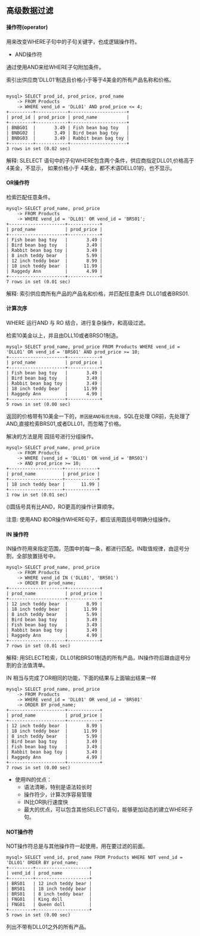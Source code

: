 ## 高级数据过滤


#### 操作符(operator)

用来改变WHERE子句中的子句关键字，也成逻辑操作符。

- AND操作符

通过使用AND来给WHERE子句附加条件。

索引出供应商'DLL01'制造且价格小于等于4美金的所有产品名称和价格。

```

mysql> SELECT prod_id, prod_price, prod_name
    -> FROM Products
    -> WHERE vend_id = 'DLL01' AND prod_price <= 4;
+---------+------------+---------------------+
| prod_id | prod_price | prod_name           |
+---------+------------+---------------------+
| BNBG01  |       3.49 | Fish bean bag toy   |
| BNBG02  |       3.49 | Bird bean bag toy   |
| BNBG03  |       3.49 | Rabbit bean bag toy |
+---------+------------+---------------------+
3 rows in set (0.02 sec)

```

解释: SLELECT 语句中的子句WHERE包含两个条件，供应商指定DLL01,价格高于4美金，不显示，
如果价格小于 4美金，都不术语DELL01的，也不显示。

#### OR操作符

检索匹配任意条件。

```
mysql> SELECT prod_name, prod_price
    -> FROM Products
    -> WHERE vend_id = 'DLL01' OR vend_id = 'BRS01';
+---------------------+------------+
| prod_name           | prod_price |
+---------------------+------------+
| Fish bean bag toy   |       3.49 |
| Bird bean bag toy   |       3.49 |
| Rabbit bean bag toy |       3.49 |
| 8 inch teddy bear   |       5.99 |
| 12 inch teddy bear  |       8.99 |
| 18 inch teddy bear  |      11.99 |
| Raggedy Ann         |       4.99 |
+---------------------+------------+
7 rows in set (0.01 sec)
```

解释: 索引供应商所有产品的产品名和价格，并匹配任意条件 DLL01或者BRS01.


#### 计算次序

WHERE 运行AND 与 RO 结合，进行复杂操作，和高级过滤。

检索10美金以上，并且由DLL10或者BRSO1制造。

```
mysql> SELECT prod_name, prod_price FROM Products WHERE vend_id = 'DLL01' OR vend_id = 'BRS01' AND prod_price >= 10;
+---------------------+------------+
| prod_name           | prod_price |
+---------------------+------------+
| Fish bean bag toy   |       3.49 |
| Bird bean bag toy   |       3.49 |
| Rabbit bean bag toy |       3.49 |
| 18 inch teddy bear  |      11.99 |
| Raggedy Ann         |       4.99 |
+---------------------+------------+
5 rows in set (0.00 sec)

```

返回的价格带有10美金一下的，`原因是AND有优先级`，SQL在处理 OR前，先处理了AND,直接检索BRS01,或者DLL01，而忽略了价格。

解决的方法是用 园括号进行分组操作。

```
mysql> SELECT prod_name, prod_price
    -> FROM Products
    -> WHERE (vend_id = 'DLL01' OR vend_id = 'BRS01')
    -> AND prod_price >= 10;
+--------------------+------------+
| prod_name          | prod_price |
+--------------------+------------+
| 18 inch teddy bear |      11.99 |
+--------------------+------------+
1 row in set (0.01 sec)

```
()圆括号具有比AND，RO更高的操作计算顺序。

注意: 使用AND 和OR操作WHERE句子，都应该用圆括号明确分组操作。

#### IN 操作符

IN操作符用来指定范围，范围中的每一条，都进行匹配。IN取值规律，由逗号分割，全部放置括号中。

```
mysql> SELECT prod_name, prod_price
    -> FROM Products
    -> WHERE vend_id IN ('DLL01', 'BRS01')
    -> ORDER BY prod_name;
+---------------------+------------+
| prod_name           | prod_price |
+---------------------+------------+
| 12 inch teddy bear  |       8.99 |
| 18 inch teddy bear  |      11.99 |
| 8 inch teddy bear   |       5.99 |
| Bird bean bag toy   |       3.49 |
| Fish bean bag toy   |       3.49 |
| Rabbit bean bag toy |       3.49 |
| Raggedy Ann         |       4.99 |
+---------------------+------------+
7 rows in set (0.01 sec)

```
解释: 用SELECT检索，DLL01和BRS01制造的所有产品，IN操作符后跟由逗号分割的合法值清单。

IN 相当与完成了OR相同的功能，下面的结果与上面输出结果一样

```
mysql> SELECT prod_name, prod_price
    -> FROM Products
    -> WHERE vend_id = 'DLL01' OR vend_id = 'BRS01'
    -> ORDER BY prod_name;
+---------------------+------------+
| prod_name           | prod_price |
+---------------------+------------+
| 12 inch teddy bear  |       8.99 |
| 18 inch teddy bear  |      11.99 |
| 8 inch teddy bear   |       5.99 |
| Bird bean bag toy   |       3.49 |
| Fish bean bag toy   |       3.49 |
| Rabbit bean bag toy |       3.49 |
| Raggedy Ann         |       4.99 |
+---------------------+------------+
7 rows in set (0.00 sec)
```

- 使用IN的优点：
	- 语法清晰，特别是语法较长时
	- 操作符少，计算次序容易管理
	- IN比OR执行速度快
	- 最大的优点，可以包含其他SELECT语句，能够更加动态的建立WHERE子句。

#### NOT操作符

NOT操作符总是与其他操作符一起使用，用在要过滤的前面。

```
mysql> SELECT vend_id, prod_name FROM Products WHERE NOT vend_id = 'DLL01' ORDER BY prod_name;
+---------+--------------------+
| vend_id | prod_name          |
+---------+--------------------+
| BRS01   | 12 inch teddy bear |
| BRS01   | 18 inch teddy bear |
| BRS01   | 8 inch teddy bear  |
| FNG01   | King doll          |
| FNG01   | Queen doll         |
+---------+--------------------+
5 rows in set (0.00 sec)
```
列出不带有DLL01之外的所有产品。





